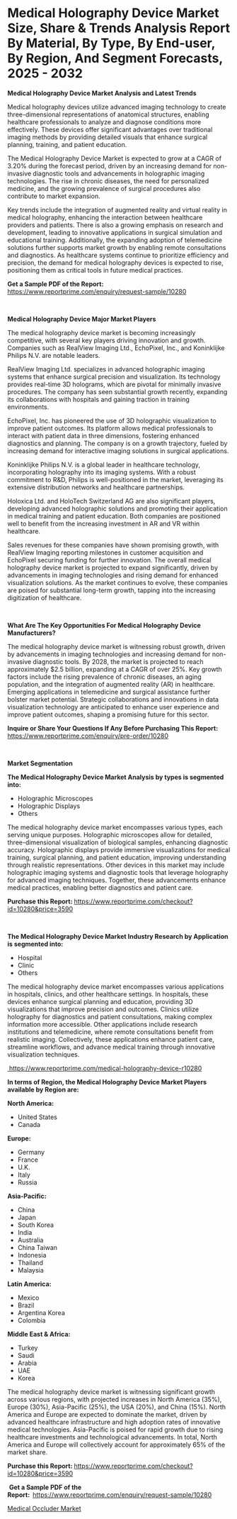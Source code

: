 <p><h1>Medical Holography Device Market Size, Share & Trends Analysis Report By Material, By Type, By End-user, By Region, And Segment Forecasts, 2025 - 2032</h1></p><p><strong>Medical Holography Device Market Analysis and Latest Trends</strong></p>
<p><p>Medical holography devices utilize advanced imaging technology to create three-dimensional representations of anatomical structures, enabling healthcare professionals to analyze and diagnose conditions more effectively. These devices offer significant advantages over traditional imaging methods by providing detailed visuals that enhance surgical planning, training, and patient education.</p><p>The Medical Holography Device Market is expected to grow at a CAGR of 3.20% during the forecast period, driven by an increasing demand for non-invasive diagnostic tools and advancements in holographic imaging technologies. The rise in chronic diseases, the need for personalized medicine, and the growing prevalence of surgical procedures also contribute to market expansion.</p><p>Key trends include the integration of augmented reality and virtual reality in medical holography, enhancing the interaction between healthcare providers and patients. There is also a growing emphasis on research and development, leading to innovative applications in surgical simulation and educational training. Additionally, the expanding adoption of telemedicine solutions further supports market growth by enabling remote consultations and diagnostics. As healthcare systems continue to prioritize efficiency and precision, the demand for medical holography devices is expected to rise, positioning them as critical tools in future medical practices.</p></p>
<p><strong>Get a Sample PDF of the Report:&nbsp;</strong> <a href="https://www.reportprime.com/enquiry/request-sample/10280?utm_campaign=3112&utm_medium=2&utm_source=Github&utm_content=ia&utm_term=20032025&utm_id=medical-holography-device">https://www.reportprime.com/enquiry/request-sample/10280</a></p>
<p>&nbsp;</p>
<p><strong>Medical Holography Device Major Market Players</strong></p>
<p><p>The medical holography device market is becoming increasingly competitive, with several key players driving innovation and growth. Companies such as RealView Imaging Ltd., EchoPixel, Inc., and Koninklijke Philips N.V. are notable leaders.</p><p>RealView Imaging Ltd. specializes in advanced holographic imaging systems that enhance surgical precision and visualization. Its technology provides real-time 3D holograms, which are pivotal for minimally invasive procedures. The company has seen substantial growth recently, expanding its collaborations with hospitals and gaining traction in training environments.</p><p>EchoPixel, Inc. has pioneered the use of 3D holographic visualization to improve patient outcomes. Its platform allows medical professionals to interact with patient data in three dimensions, fostering enhanced diagnostics and planning. The company is on a growth trajectory, fueled by increasing demand for interactive imaging solutions in surgical applications.</p><p>Koninklijke Philips N.V. is a global leader in healthcare technology, incorporating holography into its imaging systems. With a robust commitment to R&D, Philips is well-positioned in the market, leveraging its extensive distribution networks and healthcare partnerships.</p><p>Holoxica Ltd. and HoloTech Switzerland AG are also significant players, developing advanced holographic solutions and promoting their application in medical training and patient education. Both companies are positioned well to benefit from the increasing investment in AR and VR within healthcare.</p><p>Sales revenues for these companies have shown promising growth, with RealView Imaging reporting milestones in customer acquisition and EchoPixel securing funding for further innovation. The overall medical holography device market is projected to expand significantly, driven by advancements in imaging technologies and rising demand for enhanced visualization solutions. As the market continues to evolve, these companies are poised for substantial long-term growth, tapping into the increasing digitization of healthcare.</p></p>
<p>&nbsp;</p>
<p><strong>What Are The Key Opportunities For Medical Holography Device Manufacturers?</strong></p>
<p><p>The medical holography device market is witnessing robust growth, driven by advancements in imaging technologies and increasing demand for non-invasive diagnostic tools. By 2028, the market is projected to reach approximately $2.5 billion, expanding at a CAGR of over 25%. Key growth factors include the rising prevalence of chronic diseases, an aging population, and the integration of augmented reality (AR) in healthcare. Emerging applications in telemedicine and surgical assistance further bolster market potential. Strategic collaborations and innovations in data visualization technology are anticipated to enhance user experience and improve patient outcomes, shaping a promising future for this sector.</p></p>
<p><strong>Inquire or Share Your Questions If Any Before Purchasing This Report:</strong> <a href="https://www.reportprime.com/enquiry/pre-order/10280?utm_campaign=3112&utm_medium=2&utm_source=Github&utm_content=ia&utm_term=20032025&utm_id=medical-holography-device">https://www.reportprime.com/enquiry/pre-order/10280</a></p>
<p>&nbsp;</p>
<p><strong>Market Segmentation</strong></p>
<p><strong>The Medical Holography Device Market Analysis by types is segmented into:</strong></p>
<p><ul><li>Holographic Microscopes</li><li>Holographic Displays</li><li>Others</li></ul></p>
<p><p>The medical holography device market encompasses various types, each serving unique purposes. Holographic microscopes allow for detailed, three-dimensional visualization of biological samples, enhancing diagnostic accuracy. Holographic displays provide immersive visualizations for medical training, surgical planning, and patient education, improving understanding through realistic representations. Other devices in this market may include holographic imaging systems and diagnostic tools that leverage holography for advanced imaging techniques. Together, these advancements enhance medical practices, enabling better diagnostics and patient care.</p></p>
<p><strong>Purchase this Report:&nbsp;</strong><a href="https://www.reportprime.com/checkout?id=10280&price=3590&utm_campaign=3112&utm_medium=2&utm_source=Github&utm_content=ia&utm_term=20032025&utm_id=medical-holography-device">https://www.reportprime.com/checkout?id=10280&price=3590</a></p>
<p>&nbsp;</p>
<p><strong>The Medical Holography Device Market Industry Research by Application is segmented into:</strong></p>
<p><ul><li>Hospital</li><li>Clinic</li><li>Others</li></ul></p>
<p><p>The medical holography device market encompasses various applications in hospitals, clinics, and other healthcare settings. In hospitals, these devices enhance surgical planning and education, providing 3D visualizations that improve precision and outcomes. Clinics utilize holography for diagnostics and patient consultations, making complex information more accessible. Other applications include research institutions and telemedicine, where remote consultations benefit from realistic imaging. Collectively, these applications enhance patient care, streamline workflows, and advance medical training through innovative visualization techniques.</p></p>
<p><a href="https://www.reportprime.com/medical-holography-device-r10280?utm_campaign=3112&utm_medium=2&utm_source=Github&utm_content=ia&utm_term=20032025&utm_id=medical-holography-device">&nbsp;https://www.reportprime.com/medical-holography-device-r10280</a></p>
<p><strong>In terms of Region, the Medical Holography Device Market Players available by Region are:</strong></p>
<p>
    <p> <strong> North America: </strong>
        <ul>
            <li>United States</li>
            <li>Canada</li>
        </ul>
        </p> 
    <p> <strong> Europe: </strong>
        <ul>
            <li>Germany</li>
            <li>France</li>
            <li>U.K.</li>
            <li>Italy</li>
            <li>Russia</li>
        </ul>
        </p> 
    <p> <strong> Asia-Pacific: </strong>
        <ul>
            <li>China</li>
            <li>Japan</li>
            <li>South Korea</li>
            <li>India</li>
            <li>Australia</li>
            <li>China Taiwan</li>
            <li>Indonesia</li>
            <li>Thailand</li>
            <li>Malaysia</li>
        </ul>
        </p> 
    <p> <strong> Latin America: </strong>
        <ul>
            <li>Mexico</li>
            <li>Brazil</li>
            <li>Argentina Korea</li>
            <li>Colombia</li>
        </ul>
        </p> 
    <p> <strong> Middle East & Africa: </strong>
        <ul>
            <li>Turkey</li>
            <li>Saudi</li>
            <li>Arabia</li>
            <li>UAE</li>
            <li>Korea</li>
        </ul>
    </p>
    </p>
<p><p>The medical holography device market is witnessing significant growth across various regions, with projected increases in North America (35%), Europe (30%), Asia-Pacific (25%), the USA (20%), and China (15%). North America and Europe are expected to dominate the market, driven by advanced healthcare infrastructure and high adoption rates of innovative medical technologies. Asia-Pacific is poised for rapid growth due to rising healthcare investments and technological advancements. In total, North America and Europe will collectively account for approximately 65% of the market share.</p></p>
<p><strong>Purchase this Report: </strong><a href="https://www.reportprime.com/checkout?id=10280&price=3590&utm_campaign=3112&utm_medium=2&utm_source=Github&utm_content=ia&utm_term=20032025&utm_id=medical-holography-device">https://www.reportprime.com/checkout?id=10280&price=3590</a></p>
<p>&nbsp;<strong>Get a Sample PDF of the Report:&nbsp;&nbsp;</strong><a href="https://www.reportprime.com/enquiry/request-sample/10280?utm_campaign=3112&utm_medium=2&utm_source=Github&utm_content=ia&utm_term=20032025&utm_id=medical-holography-device">https://www.reportprime.com/enquiry/request-sample/10280</a></p>
<p><strong></strong></p>
<p><p><a href="https://github.com/astadtetcha28/Market-Research-Report-List-1/blob/main/medical-occluder-market.md?utm_campaign=3112&utm_medium=2&utm_source=Github&utm_content=ia&utm_term=20032025&utm_id=medical-holography-device">Medical Occluder Market</a></p></p>